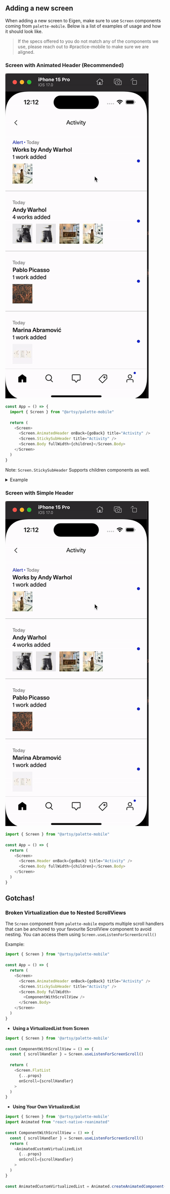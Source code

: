 ## Adding a new screen

When adding a new screen to Eigen, make sure to use `Screen` components coming from `palette-mobile`. Below is a list of examples of usage and how it should look like.

> If the specs offered to you do not match any of the components we use, please reach out to #practice-mobile to make sure we are aligned.

### Screen with Animated Header (Recommended)

![screen-with-animated-header](./screenshots/screen-with-header.gif)

```typescript
const App = () => {
  import { Screen } from "@artsy/palette-mobile"

  return (
    <Screen>
      <Screen.AnimatedHeader onBack={goBack} title="Activity" />
      <Screen.StickySubHeader title="Activity" />
      <Screen.Body fullWidth>{children}</Screen.Body>
    </Screen>
  )
}
```

Note: `Screen.StickySubHeader` Supports children components as well.

<details>
  <summary>Example</summary>

![screen-with-animated-header-and-sticky-header](./screenshots/screen-with-animated-header-and-sticky-header.gif)

```typescript
import { Screen } from "@artsy/palette-mobile"

const App = () => {
  return (
    <Screen>
      <Screen.AnimatedHeader onBack={goBack} title="Activity" />
      <Screen.StickySubHeader title="Activity" />
      <Screen.Body fullWidth>{children}</Screen.Body>
    </Screen>
  )
}
```

</details>

### Screen with Simple Header

![screen-with-header](./screenshots/screen-with-header.gif)

```typescript
import { Screen } from "@artsy/palette-mobile"

const App = () => {
  return (
    <Screen>
      <Screen.Header onBack={goBack} title="Activity" />
      <Screen.Body fullWidth>{children}</Screen.Body>
    </Screen>
  )
}
```

## Gotchas!

### Broken Virtualization due to Nested ScrollViews

The `Screen` component from `palette-mobile` exports multiple scroll handlers that can be anchored to your favourite ScrollView component to avoid nesting. You can access them using `Screen.useListenForScreenScroll()`

Example:

```typescript
import { Screen } from "@artsy/palette-mobile"

const App = () => {
  return (
    <Screen>
      <Screen.AnimatedHeader onBack={goBack} title="Activity" />
      <Screen.StickySubHeader title="Activity" />
      <Screen.Body fullWidth>
        <ComponentWithScrollView />
      </Screen.Body>
    </Screen>
  )
}
```

- **Using a VirtualizedList from Screen**

```typescript
import { Screen } from '@artsy/palette-mobile'

const ComponentWithScrollView = () => {
  const { scrollHandler } = Screen.useListenForScreenScroll()

  return (
    <Screen.FlatList
      {...props}
      onScroll={scrollHandler}
    >
  )
}
```

- **Using Your Own VirtualizedList**

```typescript
import { Screen } from '@artsy/palette-mobile'
import Animated from "react-native-reanimated"

const ComponentWithScrollView = () => {
  const { scrollHandler } = Screen.useListenForScreenScroll()
  return (
    <AnimatedCustomVirtualizedList
      {...props}
      onScroll={scrollHandler}
    >
  )
}

const AnimatedCustomVirtualizedList = Animated.createAnimatedComponent(CustomVirtualizedList)
```
